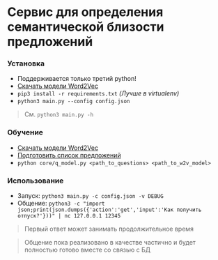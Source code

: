 # Сервис для определения семантической близости предложений

### Установка

* Поддерживается только третий python!
* [Скачать модели Word2Vec](models/README.md)
* `pip3 install -r requirements.txt` *(Лучше в virtualenv)*
* `python3 main.py --config config.json`

> См. `python3 main.py -h`

### Обучение

* [Скачать модели Word2Vec](models/README.md)
* [Подготовить список предложений](data/README.md)
* `python core/q_model.py <path_to_questions> <path_to_w2v_model>`

### Использование

* Запуск: `python3 main.py -c config.json -v DEBUG`
* Общение: `python3 -c "import json;print(json.dumps({'action':'get','input':'Как получить отпуск?'}))" | nc 127.0.0.1 12345`

> Первый ответ может занимать продолжительное время

> Общение пока реализовано в качестве частично и будет полностью готово вместе со связью с БД